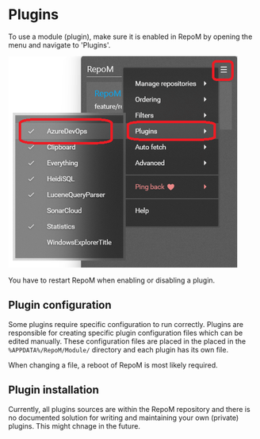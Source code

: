 # Plugins

To use a module (plugin), make sure it is enabled in RepoM by opening the menu and navigate to 'Plugins'.

![Enabled plugin](EnablePlugin.png)

You have to restart RepoM when enabling or disabling a plugin.

## Plugin configuration

Some plugins require specific configuration to run correctly.
Plugins are responsible for creating specific plugin configuration files which can be edited manually. These configuration files are placed in the placed in the `%APPDATA%/RepoM/Module/` directory and each plugin has its own file.

When changing a file, a reboot of RepoM is most likely required.

## Plugin installation

Currently, all plugins sources are within the RepoM repository and there is no documented solution for writing and maintaining your own (private) plugins. This might chnage in the future. 
